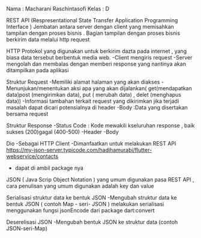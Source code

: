 Nama : Macharani Raschintasofi
Kelas : D

REST API
(Respresentational State Transfer Application Programming Interface )
Jembatan antara server dengan client
yang memisahkan tampilan dengan proses bisnis . Bagian tampilan dengan proses bisnis berkirim data melalui http request

HTTP
Protokol yang digunakan untuk berkirim dazta pada internet , yang biasa data tersebut berbentuk media web.
-Client mengiris request
-Server mengolah dan membalas dengan memberi response yang nantinya akan ditampilkan pada aplikasi

Struktur Request
-Memiliki alamat halaman yang akan diakses
-Menunjukan/menentukan aksi apa yang akan dijalankan( get(mendapatkan data)post (mengirimkan data), put ( merubah data) , delet (menghapus data))
-Informasi tambahan terkait request yang dikirimkan jika terjadi masalah dapat dicari potensialnya di header
-Body :Data yang disertakan bersama request

Struktur Response
-Status Code : Kode mewakili kseluruhan response , baik sukses (200)gagal (400-500)
-Header
-Body

Dio
-Sebagai HTTP Client
-Dimanfaatkan untuk melakukan REST API
https://my-json-server.typicode.com/hadihamurabi/flutter-webservice/contacts

- dapat di ambil package nya

JSON ( Java Scrip Object Notation ) yang umum digunakan pasa REST API , cara penulisan yang umum digunakan adalah key dan value

Serialisasi struktur data ke bentuk JSON
-Mengubah struktur data ke bentuk JSON ( contoh Map - seri- JSON )
melakukan serialisasi menggunakan fungsi jsonEncode dari package dart:convert

Deserelisasi JSON
-Mengubah bentuk JSON ke struktur data (contoh JSON-seri-Map)
